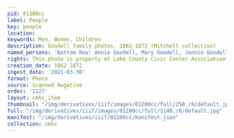 ```yaml
---
pid: 01200cc
label: People
key: people
location: 
keywords: Men, Women, Children
description: Goodell family photos, 1862-1872 (Mitchell collection)
named_persons: 'Bottom Row: Annie Goodell, Mary Goodell, Jennie Goodell, Ollie Goodell'
rights: This photo is property of Lake County Civic Center Association.
creation_date: 1862-1872
ingest_date: '2021-03-30'
format: Photo
source: Scanned Negative
order: '1127'
layout: cmhc_item
thumbnail: "/img/derivatives/iiif/images/01200cc/full/250,/0/default.jpg"
full: "/img/derivatives/iiif/images/01200cc/full/1140,/0/default.jpg"
manifest: "/img/derivatives/iiif/01200cc/manifest.json"
collection: cmhc
---
```

